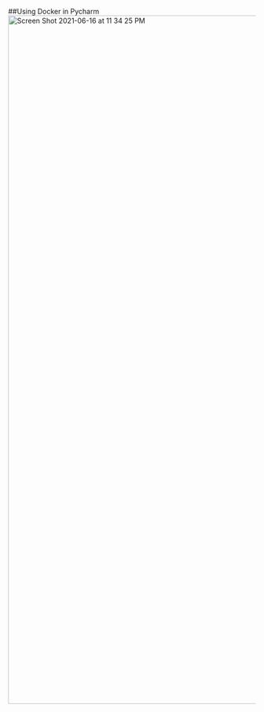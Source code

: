 ##Using Docker in Pycharm
<img width="1400" alt="Screen Shot 2021-06-16 at 11 34 25 PM" src="https://user-images.githubusercontent.com/77855054/122327824-85fd9100-cefc-11eb-8bd2-4a404577e423.png">
